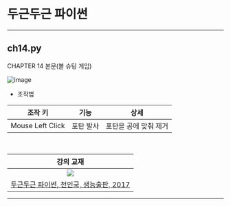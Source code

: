 # 두근두근 파이썬

---

## ch14.py
CHAPTER 14 본문(볼 슈팅 게임)

![image](https://user-images.githubusercontent.com/91407433/156975660-9d1314d8-54bf-4413-ba6f-e34cc4ae21ba.png)

- 조작법

|조작 키|기능|상세|
|------|---|---|
|Mouse Left Click|포탄 발사|포탄을 공에 맞춰 제거|

<br>

| 강의 교재 |
| :-: |
| ![](https://bookthumb-phinf.pstatic.net/cover/115/731/11573148.jpg?type=m140&udate=20210129) |
| [두근두근 파이썬, 천인국, 생능출판, 2017](https://book.naver.com/bookdb/book_detail.naver?bid=11573148) |

---
